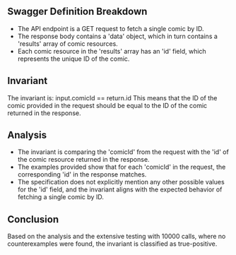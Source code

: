 ## Swagger Definition Breakdown
- The API endpoint is a GET request to fetch a single comic by ID.
- The response body contains a 'data' object, which in turn contains a 'results' array of comic resources.
- Each comic resource in the 'results' array has an 'id' field, which represents the unique ID of the comic.

## Invariant
The invariant is: input.comicId == return.id
This means that the ID of the comic provided in the request should be equal to the ID of the comic returned in the response.

## Analysis
- The invariant is comparing the 'comicId' from the request with the 'id' of the comic resource returned in the response.
- The examples provided show that for each 'comicId' in the request, the corresponding 'id' in the response matches.
- The specification does not explicitly mention any other possible values for the 'id' field, and the invariant aligns with the expected behavior of fetching a single comic by ID.

## Conclusion
Based on the analysis and the extensive testing with 10000 calls, where no counterexamples were found, the invariant is classified as true-positive.
